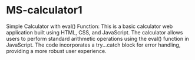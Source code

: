 # MS-calculator1
Simple Calculator with eval() Function: This is a basic calculator web application built using HTML, CSS, and JavaScript. The calculator allows users to perform standard arithmetic operations using the eval() function in JavaScript. The code incorporates a try...catch block for error handling, providing a more robust user experience.
